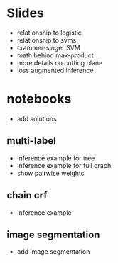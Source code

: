 # Slides
- relationship to logistic
- relationship to svms
- crammer-singer SVM
- math behind max-product
- more details on cutting plane
- loss augmented inference

# notebooks
- add solutions

## multi-label
- inference example for tree
- inference example for full graph
- show pairwise weights

## chain crf
- inference example

## image segmentation
- add image segmentation
